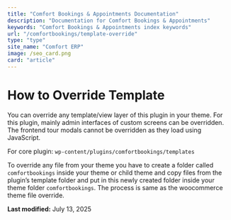 ```yaml
---
title: "Comfort Bookings & Appointments Documentation"
description: "Documentation for Comfort Bookings & Appointments"
keywords: "Comfort Bookings & Appointments index keywords"
url: "/comfortbookings/template-override"
type: "type"
site_name: "Comfort ERP"
image: /seo_card.png
card: "article"
---
```

# How to Override Template

You can override any template/view layer of this plugin in your theme. For this plugin, mainly admin interfaces of custom screens can be overridden. The frontend tour modals cannot be overridden as they load using JavaScript.

For core plugin: `wp-content/plugins/comfortbookings/templates`

To override any file from your theme you have to create a folder called `comfortbookings` inside your theme or child theme and copy files from the plugin’s template folder and put in this newly created folder inside your theme folder `comfortbookings`. The process is same as the woocommerce theme file override.

**Last modified:** July 13, 2025